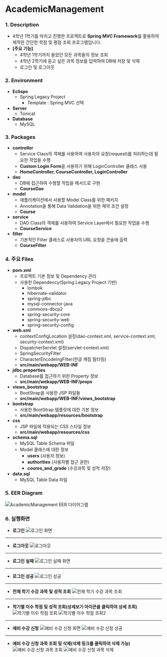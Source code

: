 # AcademicManagement

### **1. Description**
* 4학년 1학기를 마치고 진행한 프로젝트로 **Spring MVC Framework**를 활용하여 제작한 간단한 학점 및 평점 조회 프로그램입니다.
* **[주요 기능]**
  + 4학년 1학기까지 들었던 모든 과목들의 정보 조회
  + 4학년 2학기에 듣고 싶은 과목 정보를 입력하여 DB에 저장 및 삭제
  + 로그인 및 로그아웃


### **2. Environment**
* **Eclispe**
  + Spring Legacy Project
    - Template : Spring MVC 선택
* **Server**
  + Tomcat
* **Database**
  + MySQL
  
  
### **3. Packages**
* **controller**
  + Service Class의 객체를 사용하여 사용자의 요청(request)를 처리하는데 필요한 작업을 수행
  + **Custom Login Form**을 사용하기 위해 LoginController 클래스 사용
  + **HomeController, CourseController, LoginController**
* **dao**
  + DB에 접근하여 수행할 작업을 메서드로 구현
  + **CourseDao**
* **model**
  + 애플리케이션에서 사용할 Model Class를 위한 패키지
  + Annotation을 통해 Data Validation을 위한 제약 조건 설정
  + **Course**
* **service**
  + DAO Class의 객체를 사용하여 Service Layer에서 필요한 작업을 수행
  + **CourseService**
* **filter**
  + 기본적인 Filter 클래스로 사용자의 URL 요청을 콘솔에 출력
  + **CourseFilter**


### **4. 주요 Files**
* **pom.xml**
  + 프로젝트 기본 정보 및 Dependency 관리
  + 사용한 Dependency(Spring Legacy Project 기반)
    - lombok
    - hibernate-validator
    - spring-jdbc
    - mysql-connector-java
    - commons-dbcp2
    - spring-security-core
    - spring-security-web
    - spring-security-config
* **web.xml**
  + contextConfigLocation 설정(dao-context.xml, service-context.xml, security-context.xml)
  + DispatcherServlet 설정(servlet-context.xml)
  + SpringSecurityFilter
  + CharacterEncodeingFilter(한글 깨짐 필터링)
  + **src/main/webapp/WEB-INF**
* **jdbc.properties**
  + Database를 접근하기 위한 Property 정보
  + **src/main/webapp/WEB-INF/props**
* **views_bootstrap**
  + BootStrap을 사용한 JSP 파일들
  + **src/main/webapp/WEB-INF/views_bootstrap**
* **bootstrap**
  + 사용한 BootStrap 템플릿에 대한 기본 정보
  + **src/main/webapp/resources/bootstrap**
* **css**
  + JSP 파일에 적용되는 CSS 스타일 정보
  + **src/main/webapp/resources/css**
* **schema.sql**
  + MySQL Table Schema 파일
  + Model 클래스에 대한 정보
    - **users** (사용자 정보)
    - **authorities** (사용자별 접근 권한)
    - **coures_and_grade** (수강과목 및 성적 저장)
* **data.sql**
  + MySQL Table Data 파일


### **5. EER Diagram**
![AcademicManagement EER 다이어그램](https://user-images.githubusercontent.com/70512325/146889889-3e675bf1-4547-46cf-b7fc-246e656f2031.png)


### **6. 실행화면**
* **로그인**
![로그인 화면](https://user-images.githubusercontent.com/70512325/144036965-58b92e32-da3c-4a5d-8784-007d15a99550.png)
---

* **로그아웃**
![로그아웃](https://user-images.githubusercontent.com/70512325/144038979-dc8899a0-fa60-464f-928e-4209abc99ae7.png)
---

* **로그인 실패**
![로그인 실패 화면](https://user-images.githubusercontent.com/70512325/144038922-e78b7859-dd87-483a-87e7-3df9db5b9d8c.png)
---

* **로그인 성공**
![로그인 성공](https://user-images.githubusercontent.com/70512325/144039259-ba5c5bc2-ea40-4e2e-9b99-8d4056cc1f77.png)
---

* **전체 학기 수강 과목 및 성적 조회**
![전체 학기 수강 과목 조회](https://user-images.githubusercontent.com/70512325/144039529-04d2b2e1-d955-4b25-9dc2-6c644141502a.png)
---

* **학기별 이수 학점 및 성적 조회(상세보기 아이콘을 클릭하여 상세 조회)**
![학기별 이수 학점 조회](https://user-images.githubusercontent.com/70512325/144039561-4bef2a13-b3fe-467a-80e5-f9435d0194d7.png)
![학기별 이수 학점 조회2](https://user-images.githubusercontent.com/70512325/144039568-ec448cff-e3f2-4fa8-af04-6ef3aeab5a75.png)
---

* **예비 수강 신청**
![예비 수강 신청 화면](https://user-images.githubusercontent.com/70512325/144039609-1f837b47-9191-499c-83af-2899f1c8ea9f.png)
![예비 수강 신청 성공](https://user-images.githubusercontent.com/70512325/144039619-b8cc516d-d842-476d-b5ae-8044ad048793.png)
---

* **예비 수강 신청 과목 조회 및 삭제(삭제 링크를 클릭하여 삭제 가능)**
![예비 수강 신청 과목 조회](https://user-images.githubusercontent.com/70512325/144039651-e94c124a-22fb-414d-ba39-3d2f55e0ca5e.png)
![예비 수강 신청 과목 삭제](https://user-images.githubusercontent.com/70512325/144039658-57c62478-b6f0-4b7e-b83a-bc21a6a782f6.png)
